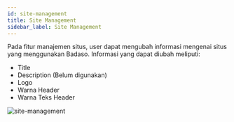 ```yaml
---
id: site-management
title: Site Management
sidebar_label: Site Management
---
```


Pada fitur manajemen situs, user dapat mengubah informasi mengenai situs yang menggunakan Badaso. Informasi yang dapat diubah meliputi:

* Title
* Description (Belum digunakan)
* Logo
* Warna Header
* Warna Teks Header

![site-management](assets/site-management.png)